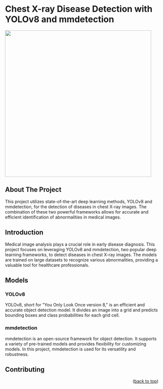 # Chest X-ray Disease Detection with YOLOv8 and mmdetection
<a href="https://github.com/DucHai972/CV_BTL/tree/master"><img src="https://i.imgur.com/d8tsBxp.png" height="480" width="480" ></a>
<!-- ABOUT THE PROJECT -->
## About The Project

This project utilizes state-of-the-art deep learning methods, YOLOv8 and mmdetection, for the detection of diseases in chest X-ray images. The combination of these two powerful frameworks allows for accurate and efficient identification of abnormalities in medical images.


## Introduction

Medical image analysis plays a crucial role in early disease diagnosis. This project focuses on leveraging YOLOv8 and mmdetection, two popular deep learning frameworks, to detect diseases in chest X-ray images. The models are trained on large datasets to recognize various abnormalities, providing a valuable tool for healthcare professionals.

<h2 id="models">Models</h2>

  <h3>YOLOv8</h3>

  <p>YOLOv8, short for "You Only Look Once version 8," is an efficient and accurate object detection model. It divides an
    image into a grid and predicts bounding boxes and class probabilities for each grid cell.</p>

  <h3>mmdetection</h3>

  <p>mmdetection is an open-source framework for object detection. It supports a variety of pre-trained models and
    provides flexibility for customizing models. In this project, mmdetection is used for its versatility and
    robustness.</p>


  <h2 id="contributing">Contributing</h2>

<p align="right">(<a href="#readme-top">back to top</a>)</p>
